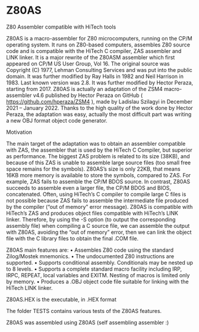# Z80AS
Z80 Assembler compatible with HiTech tools

Z80AS is a macro-assembler for Z80 microcomputers, running on the CP/M operating system. 
It runs on Z80-based computers, assembles Z80 source code and is compatible with the HiTech C compiler, ZAS assembler and LINK linker.
It is a major rewrite of the Z80ASM assembler which first appeared on CP/M US User Group, Vol 16. 
The original source was Copyright (C) 1977, Lehman Consulting Services and was put into the public domain. 
It was further modified by Ray Halls in 1982 and Neil Harrison in 1983. 
Last known version was 2.8. It was further modified by Hector Peraza, starting from 2017. 
Z80AS is actually an adaptation of the ZSM4 macro-assembler v4.6 published by Hector Peraza on GitHub ( https://github.com/hperaza/ZSM4 ), made by Ladislau Szilagyi in December 2021 – January 2022.
Thanks to the high quality of the work done by Hector Peraza, the adaptation was easy, actually the most difficult part was writing a new OBJ format object code generator.

Motivation

The main target of the adaptation was to obtain an assembler compatible with ZAS, the assembler that is used by the HiTech C Compiler, but superior as performance. 
The biggest ZAS problem is related to its size (38KB), and because of this ZAS is unable to assemble large source files (too small free space remains for the symbols). Z80AS’s size is only 22KB, that means 16KB more memory is available to store the symbols, compared to ZAS.
For example, ZAS fails to assemble the CP/M BDOS source. In contrast, Z80AS succeeds to assemble even a larger file, the CP/M BDOS and BIOS, concatenated.
Often, using HiTech’s C compiler to compile large C files is not possible because ZAS fails to assemble the intermediate file produced by the compiler (“out of memory” error message).
Z80AS is compatible with HiTech’s ZAS and produces object files compatible with HiTech’s LINK linker. Therefore, by using the -S option (to output the corresponding assembly file) when compiling a C source file, we can assemble the output with Z80AS, avoiding the “out of memory” error, then we can link the object file with the C library files to obtain the final .COM file.

Z80AS main features are:
•	Assembles Z80 code using the standard Zilog/Mostek mnemonics.
•	The undocumented Z80 instructions are supported.
•	Supports conditional assembly. Conditionals may be nested up to 8 levels.
•	Supports a complete standard macro facility including IRP, IRPC, REPEAT, local variables and EXITM. Nesting of macros is limited only by memory.
•	Produces a .OBJ object code file suitable for linking with the HiTech LINK linker.

Z80AS.HEX is the executable, in .HEX format

The folder TESTS contains various tests of the Z80AS features.

Z80AS was assembled using Z80AS (self assembling assembler :)

